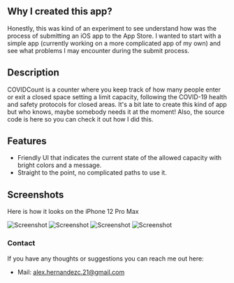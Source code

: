 ## Why I created this app?
Honestly, this was kind of an experiment to see understand how was the process of submitting an iOS app to the App Store. I wanted to start with a simple app (currently working on a more complicated app of my own) and see what problems I may encounter during the submit process. 

## Description

COVIDCount is a counter where you keep track of how many people enter or exit a closed space setting a limit capacity, following the COVID-19 health and safety protocols for closed areas. It's a bit late to create this kind of app but who knows, maybe somebody needs it at the moment! Also, the source code is here so you can check it out how I did this.

## Features

- Friendly UI that indicates the current state of the allowed capacity with bright colors and a message.
- Straight to the point, no complicated paths to use it.

## Screenshots
Here is how it looks on the iPhone 12 Pro Max

![Screenshot](Screenshots/Screenshot1.png)
![Screenshot](Screenshots/Screenshot2.png)
![Screenshot](Screenshots/Screenshot3.png)
![Screenshot](Screenshots/Screenshot4.png)

### Contact
If you have any thoughts or suggestions you can reach me out here:
- Mail: alex.hernandezc.21@gmail.com


